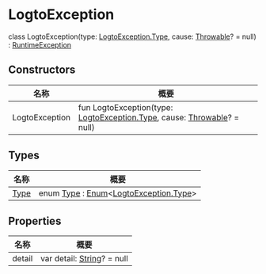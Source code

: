 # LogtoException


class LogtoException(type: [LogtoException.Type](-type/index.md), cause: [Throwable](https://kotlinlang.org/api/latest/jvm/stdlib/kotlin/-throwable/index.html)? = null) : [RuntimeException](https://developer.android.com/reference/kotlin/java/lang/RuntimeException.html)

## Constructors

| 名称 | 概要 |
|---|---|
| LogtoException | fun LogtoException(type: [LogtoException.Type](-type/index.md), cause: [Throwable](https://kotlinlang.org/api/latest/jvm/stdlib/kotlin/-throwable/index.html)? = null) |

## Types

| 名称 | 概要 |
|---|---|
| [Type](-type/index.md) | enum [Type](-type/index.md) : [Enum](https://kotlinlang.org/api/latest/jvm/stdlib/kotlin/-enum/index.html)&lt;[LogtoException.Type](-type/index.md)&gt; |

## Properties

| 名称 | 概要 |
|---|---|
| detail | var detail: [String](https://kotlinlang.org/api/latest/jvm/stdlib/kotlin/-string/index.html)? = null |
